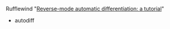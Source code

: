Rufflewind "[Reverse-mode automatic differentiation: a tutorial](https://rufflewind.com/2016-12-30/reverse-mode-automatic-differentiation)"
- autodiff
